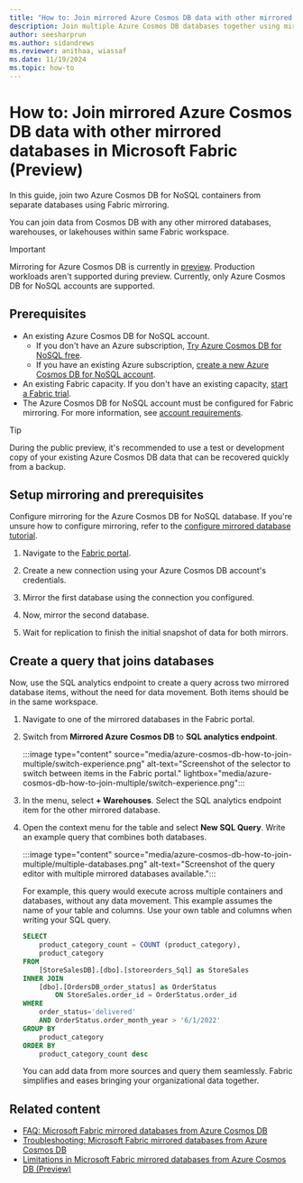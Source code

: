 ```yaml
---
title: "How to: Join mirrored Azure Cosmos DB data with other mirrored databases in Microsoft Fabric (Preview)"
description: Join multiple Azure Cosmos DB databases together using mirrored databases in Microsoft Fabric.
author: seesharprun
ms.author: sidandrews
ms.reviewer: anithaa, wiassaf
ms.date: 11/19/2024
ms.topic: how-to
---
```


# How to: Join mirrored Azure Cosmos DB data with other mirrored databases in Microsoft Fabric (Preview)

In this guide, join two Azure Cosmos DB for NoSQL containers from separate databases using Fabric mirroring.

You can join data from Cosmos DB with any other mirrored databases, warehouses, or lakehouses within same Fabric workspace.

> [!IMPORTANT]
> Mirroring for Azure Cosmos DB is currently in [preview](../../get-started/preview.md). Production workloads aren't supported during preview. Currently, only Azure Cosmos DB for NoSQL accounts are supported.

## Prerequisites

- An existing Azure Cosmos DB for NoSQL account.
  - If you don't have an Azure subscription, [Try Azure Cosmos DB for NoSQL free](https://cosmos.azure.com/try/).
  - If you have an existing Azure subscription, [create a new Azure Cosmos DB for NoSQL account](/azure/cosmos-db/nosql/quickstart-portal).
- An existing Fabric capacity. If you don't have an existing capacity, [start a Fabric trial](../../get-started/fabric-trial.md).
- The Azure Cosmos DB for NoSQL account must be configured for Fabric mirroring. For more information, see [account requirements](azure-cosmos-db-limitations.md#account-and-database-limitations).

> [!TIP]
> During the public preview, it's recommended to use a test or development copy of your existing Azure Cosmos DB data that can be recovered quickly from a backup.


## Setup mirroring and prerequisites

Configure mirroring for the Azure Cosmos DB for NoSQL database. If you're unsure how to configure mirroring, refer to the [configure mirrored database tutorial](azure-cosmos-db-tutorial.md#create-a-mirrored-database).

1. Navigate to the [Fabric portal](https://fabric.microsoft.com/).

1. Create a new connection using your Azure Cosmos DB account's credentials.

1. Mirror the first database using the connection you configured.

1. Now, mirror the second database.

1. Wait for replication to finish the initial snapshot of data for both mirrors.

## Create a query that joins databases

Now, use the SQL analytics endpoint to create a query across two mirrored database items, without the need for data movement. Both items should be in the same workspace.

1. Navigate to one of the mirrored databases in the Fabric portal.

1. Switch from **Mirrored Azure Cosmos DB** to **SQL analytics endpoint**.

    :::image type="content" source="media/azure-cosmos-db-how-to-join-multiple/switch-experience.png" alt-text="Screenshot of the selector to switch between items in the Fabric portal." lightbox="media/azure-cosmos-db-how-to-join-multiple/switch-experience.png":::

1. In the menu, select **+ Warehouses**. Select the SQL analytics endpoint item for the other mirrored database.

1. Open the context menu for the table and select **New SQL Query**. Write an example query that combines both databases.

    :::image type="content" source="media/azure-cosmos-db-how-to-join-multiple/multiple-databases.png" alt-text="Screenshot of the query editor with multiple mirrored databases available.":::

    For example, this query would execute across multiple containers and databases, without any data movement. This example assumes the name of your table and columns. Use your own table and columns when writing your SQL query.

    ```sql
    SELECT
        product_category_count = COUNT (product_category),
        product_category 
    FROM
        [StoreSalesDB].[dbo].[storeorders_Sql] as StoreSales 
    INNER JOIN
        [dbo].[OrdersDB_order_status] as OrderStatus 
            ON StoreSales.order_id = OrderStatus.order_id 
    WHERE
        order_status='delivered' 
        AND OrderStatus.order_month_year > '6/1/2022' 
    GROUP BY
        product_category 
    ORDER BY
        product_category_count desc 
    ```

    You can add data from more sources and query them seamlessly. Fabric simplifies and eases bringing your organizational data together.

## Related content

- [FAQ: Microsoft Fabric mirrored databases from Azure Cosmos DB](azure-cosmos-db-faq.yml)
- [Troubleshooting: Microsoft Fabric mirrored databases from Azure Cosmos DB](azure-cosmos-db-troubleshooting.yml)
- [Limitations in Microsoft Fabric mirrored databases from Azure Cosmos DB (Preview)](azure-cosmos-db-limitations.md)
